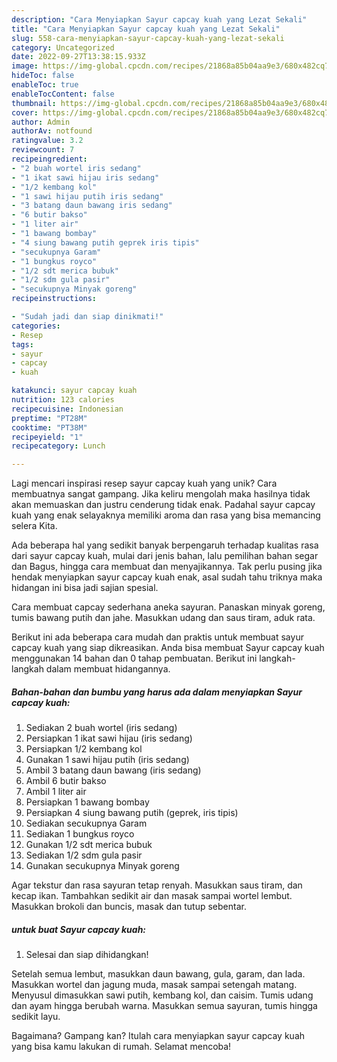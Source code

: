 ```yaml
---
description: "Cara Menyiapkan Sayur capcay kuah yang Lezat Sekali"
title: "Cara Menyiapkan Sayur capcay kuah yang Lezat Sekali"
slug: 558-cara-menyiapkan-sayur-capcay-kuah-yang-lezat-sekali
category: Uncategorized
date: 2022-09-27T13:38:15.933Z
image: https://img-global.cpcdn.com/recipes/21868a85b04aa9e3/680x482cq70/sayur-capcay-kuah-foto-resep-utama.jpg
hideToc: false
enableToc: true
enableTocContent: false
thumbnail: https://img-global.cpcdn.com/recipes/21868a85b04aa9e3/680x482cq70/sayur-capcay-kuah-foto-resep-utama.jpg
cover: https://img-global.cpcdn.com/recipes/21868a85b04aa9e3/680x482cq70/sayur-capcay-kuah-foto-resep-utama.jpg
author: Admin
authorAv: notfound
ratingvalue: 3.2
reviewcount: 7
recipeingredient:
- "2 buah wortel iris sedang"
- "1 ikat sawi hijau iris sedang"
- "1/2 kembang kol"
- "1 sawi hijau putih iris sedang"
- "3 batang daun bawang iris sedang"
- "6 butir bakso"
- "1 liter air"
- "1 bawang bombay"
- "4 siung bawang putih geprek iris tipis"
- "secukupnya Garam"
- "1 bungkus royco"
- "1/2 sdt merica bubuk"
- "1/2 sdm gula pasir"
- "secukupnya Minyak goreng"
recipeinstructions:

- "Sudah jadi dan siap dinikmati!"
categories:
- Resep
tags:
- sayur
- capcay
- kuah

katakunci: sayur capcay kuah 
nutrition: 123 calories
recipecuisine: Indonesian
preptime: "PT28M"
cooktime: "PT38M"
recipeyield: "1"
recipecategory: Lunch

---
```





Lagi mencari inspirasi resep sayur capcay kuah yang unik? Cara membuatnya sangat gampang. Jika keliru mengolah maka hasilnya tidak akan memuaskan dan justru cenderung tidak enak. Padahal sayur capcay kuah yang enak selayaknya memiliki aroma dan rasa yang bisa memancing selera Kita.





Ada beberapa hal yang sedikit banyak berpengaruh terhadap kualitas rasa dari sayur capcay kuah, mulai dari jenis bahan, lalu pemilihan bahan segar dan Bagus, hingga cara membuat dan menyajikannya. Tak perlu pusing jika hendak menyiapkan sayur capcay kuah enak,      asal sudah tahu triknya maka hidangan ini bisa jadi sajian spesial.














Cara membuat capcay sederhana aneka sayuran. Panaskan minyak goreng, tumis bawang putih dan jahe. Masukkan udang dan saus tiram, aduk rata.






Berikut ini ada beberapa cara mudah dan praktis untuk membuat sayur capcay kuah yang siap dikreasikan. Anda bisa membuat Sayur capcay kuah menggunakan 14 bahan dan 0 tahap pembuatan. Berikut ini langkah-langkah dalam membuat hidangannya.

<!--inarticleads1-->

##### Bahan-bahan dan bumbu yang harus ada dalam menyiapkan Sayur capcay kuah:

1. Sediakan 2 buah wortel (iris sedang)
1. Persiapkan 1 ikat sawi hijau (iris sedang)
1. Persiapkan 1/2 kembang kol
1. Gunakan 1 sawi hijau putih (iris sedang)
1. Ambil 3 batang daun bawang (iris sedang)
1. Ambil 6 butir bakso
1. Ambil 1 liter air
1. Persiapkan 1 bawang bombay
1. Persiapkan 4 siung bawang putih (geprek, iris tipis)
1. Sediakan secukupnya Garam
1. Sediakan 1 bungkus royco
1. Gunakan 1/2 sdt merica bubuk
1. Sediakan 1/2 sdm gula pasir
1. Gunakan secukupnya Minyak goreng


Agar tekstur dan rasa sayuran tetap renyah. Masukkan saus tiram, dan kecap ikan. Tambahkan sedikit air dan masak sampai wortel lembut. Masukkan brokoli dan buncis, masak dan tutup sebentar. 

<!--inarticleads2-->

#####  untuk buat Sayur capcay kuah:


1. Selesai dan siap dihidangkan!

Setelah semua lembut, masukkan daun bawang, gula, garam, dan lada. Masukkan wortel dan jagung muda, masak sampai setengah matang. Menyusul dimasukkan sawi putih, kembang kol, dan caisim. Tumis udang dan ayam hingga berubah warna. Masukkan semua sayuran, tumis hingga sedikit layu. 

Bagaimana? Gampang kan? Itulah cara menyiapkan sayur capcay kuah yang bisa kamu lakukan di rumah. Selamat mencoba!
